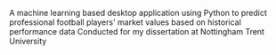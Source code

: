 A machine learning based desktop application using Python to predict professional football players' market values based on historical performance data
Conducted for my dissertation at Nottingham Trent University
